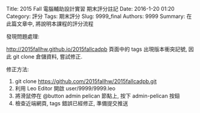 Title: 2015 Fall 電腦輔助設計實習 期末評分註記
Date: 2016-1-20 01:20
Category: 評分
Tags: 期末評分
Slug: 9999_final
Authors: 9999
Summary: 在此篇文章中, 將說明本課程的評分流程

發現問題處理:

<http://2015fallhw.github.io/2015fallcadpb> 頁面中的 tags 出現版本衝突記號, 因此 git clone 倉儲資料, 嘗試修正.

修正方法:

1. git clone https://github.com/2015fallhw/2015fallcadpb.git
2. 利用 Leo Editor 開啟 user/9999/9999.leo
3. 將滑鼠停在 @button admin pelican 節點上, 按下 admin-pelican 按鈕
4. 檢查近端網頁, tags 錯誤已經修正, 準備提交推送
